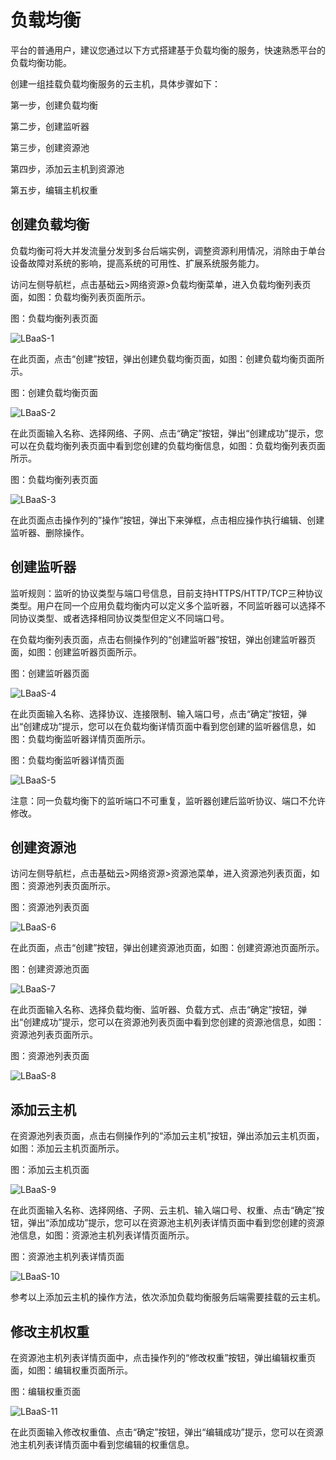 # 负载均衡

平台的普通用户，建议您通过以下方式搭建基于负载均衡的服务，快速熟悉平台的负载均衡功能。

创建一组挂载负载均衡服务的云主机，具体步骤如下：

第一步，创建负载均衡

第二步，创建监听器

第三步，创建资源池

第四步，添加云主机到资源池

第五步，编辑主机权重



## 创建负载均衡

负载均衡可将大并发流量分发到多台后端实例，调整资源利用情况，消除由于单台设备故障对系统的影响，提高系统的可用性、扩展系统服务能力。

访问左侧导航栏，点击基础云>网络资源>负载均衡菜单，进入负载均衡列表页面，如图：负载均衡列表页面所示。

图：负载均衡列表页面

![LBaaS-1](../../../../image/JD-Cloud-Swift-HCI-Edition/LBaaS-1.png)

在此页面，点击“创建”按钮，弹出创建负载均衡页面，如图：创建负载均衡页面所示。

图：创建负载均衡页面

![LBaaS-2](../../../../image/JD-Cloud-Swift-HCI-Edition/LBaaS-2.png)

在此页面输入名称、选择网络、子网、点击“确定”按钮，弹出“创建成功”提示，您可以在负载均衡列表页面中看到您创建的负载均衡信息，如图：负载均衡列表页面所示。

图：负载均衡列表页面

![LBaaS-3](../../../../image/JD-Cloud-Swift-HCI-Edition/LBaaS-3.png)

在此页面点击操作列的”操作”按钮，弹出下来弹框，点击相应操作执行编辑、创建监听器、删除操作。



## 创建监听器

监听规则：监听的协议类型与端口号信息，目前支持HTTPS/HTTP/TCP三种协议类型。用户在同一个应用负载均衡内可以定义多个监听器，不同监听器可以选择不同协议类型、或者选择相同协议类型但定义不同端口号。

在负载均衡列表页面，点击右侧操作列的“创建监听器”按钮，弹出创建监听器页面，如图：创建监听器页面所示。

图：创建监听器页面

![LBaaS-4](../../../../image/JD-Cloud-Swift-HCI-Edition/LBaaS-4.png)

在此页面输入名称、选择协议、连接限制、输入端口号，点击“确定”按钮，弹出“创建成功”提示，您可以在负载均衡详情页面中看到您创建的监听器信息，如图：负载均衡监听器详情页面所示。

图：负载均衡监听器详情页面

![LBaaS-5](../../../../image/JD-Cloud-Swift-HCI-Edition/LBaaS-5.png)

注意：同一负载均衡下的监听端口不可重复，监听器创建后监听协议、端口不允许修改。



## 创建资源池

访问左侧导航栏，点击基础云>网络资源>资源池菜单，进入资源池列表页面，如图：资源池列表页面所示。

图：资源池列表页面

![LBaaS-6](../../../../image/JD-Cloud-Swift-HCI-Edition/LBaaS-6.png)

在此页面，点击“创建”按钮，弹出创建资源池页面，如图：创建资源池页面所示。

图：创建资源池页面

![LBaaS-7](../../../../image/JD-Cloud-Swift-HCI-Edition/LBaaS-7.png)



在此页面输入名称、选择负载均衡、监听器、负载方式、点击“确定”按钮，弹出“创建成功”提示，您可以在资源池列表页面中看到您创建的资源池信息，如图：资源池列表页面所示。

图：资源池列表页面

![LBaaS-8](../../../../image/JD-Cloud-Swift-HCI-Edition/LBaaS-8.png)



## 添加云主机

在资源池列表页面，点击右侧操作列的“添加云主机”按钮，弹出添加云主机页面，如图：添加云主机页面所示。

图：添加云主机页面

![LBaaS-9](../../../../image/JD-Cloud-Swift-HCI-Edition/LBaaS-9.png)

在此页面输入名称、选择网络、子网、云主机、输入端口号、权重、点击“确定”按钮，弹出“添加成功”提示，您可以在资源池主机列表详情页面中看到您创建的资源池信息，如图：资源池主机列表详情页面所示。

图：资源池主机列表详情页面

![LBaaS-10](../../../../image/JD-Cloud-Swift-HCI-Edition/LBaaS-10.png)

参考以上添加云主机的操作方法，依次添加负载均衡服务后端需要挂载的云主机。



## 修改主机权重

在资源池主机列表详情页面中，点击操作列的“修改权重”按钮，弹出编辑权重页面，如图：编辑权重页面所示。

图：编辑权重页面

![LBaaS-11](../../../../image/JD-Cloud-Swift-HCI-Edition/LBaaS-11.png)

在此页面输入修改权重值、点击“确定”按钮，弹出“编辑成功”提示，您可以在资源池主机列表详情页面中看到您编辑的权重信息。
